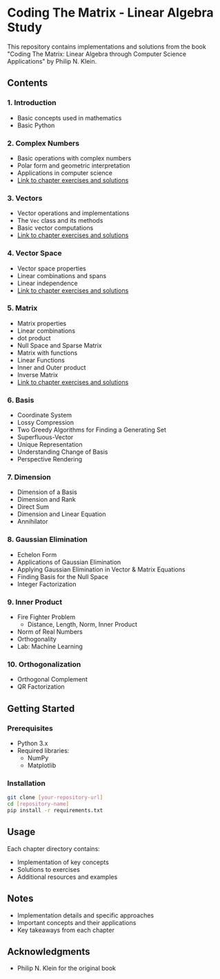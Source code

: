 # Coding The Matrix - Linear Algebra Study

This repository contains implementations and solutions from the book "Coding The Matrix: Linear Algebra through Computer Science Applications" by Philip N. Klein.

## Contents

### 1. Introduction
- Basic concepts used in mathematics
- Basic Python

### 2. Complex Numbers
- Basic operations with complex numbers
- Polar form and geometric interpretation
- Applications in computer science
- [Link to chapter exercises and solutions](./02_complex_numbers/)

### 3. Vectors
- Vector operations and implementations
- The `Vec` class and its methods
- Basic vector computations
- [Link to chapter exercises and solutions](./03_vectors/)

### 4. Vector Space
- Vector space properties
- Linear combinations and spans
- Linear independence
- [Link to chapter exercises and solutions](./04_vector_space/)

### 5. Matrix
- Matrix properties
- Linear combinations
- dot product
- Null Space and Sparse Matrix
- Matrix with functions
- Linear Functions
- Inner and Outer product
- Inverse Matrix
- [Link to chapter exercises and solutions](./05_matrix/)

### 6. Basis
- Coordinate System
- Lossy Compression
- Two Greedy Algorithms for Finding a Generating Set
- Superfluous-Vector
- Unique Representation
- Understanding Change of Basis
- Perspective Rendering

### 7. Dimension
- Dimension of a Basis
- Dimension and Rank
- Direct Sum
- Dimension and Linear Equation
- Annihilator

### 8. Gaussian Elimination
- Echelon Form
- Applications of Gaussian Elimination
- Applying Gaussian Elimination in Vector & Matrix Equations
- Finding Basis for the Null Space
- Integer Factorization

### 9. Inner Product
- Fire Fighter Problem
  - Distance, Length, Norm, Inner Product
- Norm of Real Numbers
- Orthogonality
- Lab: Machine Learning

### 10. Orthogonalization
- Orthogonal Complement
- QR Factorization

## Getting Started

### Prerequisites
- Python 3.x
- Required libraries:
  - NumPy
  - Matplotlib

### Installation
```bash
git clone [your-repository-url]
cd [repository-name]
pip install -r requirements.txt
```

## Usage
Each chapter directory contains:
- Implementation of key concepts
- Solutions to exercises
- Additional resources and examples

## Notes
- Implementation details and specific approaches
- Important concepts and their applications
- Key takeaways from each chapter

## Acknowledgments
- Philip N. Klein for the original book